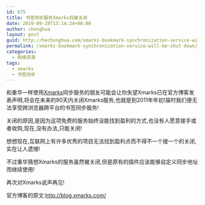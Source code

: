 ```yaml
---
id: 675
title: 书签同步服务Xmarks将被关闭
date: 2010-09-28T13:14:24+08:00
author: chonghua
layout: post
guid: http://hechonghua.com/xmarks-bookmark-synchronization-service-will-be-shut-down/
permalink: /xmarks-bookmark-synchronization-service-will-be-shut-down/
categories:
  - 网络资源
tags:
  - xmarks
  - 书签同步
---
```

和重华一样使用<a href="http://www.xmarks.com/" target="_blank">Xmarks</a>同步服务的朋友可能会让你失望Xmarks已在官方博客发表声明,将会在未来的90天内关闭Xmarks服务,也就是到2011年年初!届时我们便无法享受跨浏览器跨平台的书签同步服务!

关闭的原因,是因为这项免费的服务始终没能找到盈利的方式,也没有人愿意接手或者收购,现在,没有办法,只能关闭!

想想现在,互联网上有许多优秀的项目无法找到盈利点而不得不一个接一个的关闭,实在让人遗憾!

不过重华猜想Xmarks的服务虽然被关闭,但是原有的插件应该能够自定义同步地址而继续使用!

再次对Xmarks说声再见!

官方博客的原文:<a href="http://blog.xmarks.com/" target="_blank">http://blog.xmarks.com/</a>
